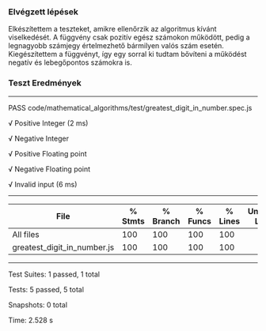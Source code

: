### Elvégzett lépések

Elkészítettem a teszteket, amikre ellenőrzik az algoritmus kívánt viselkedését. A függvény csak pozitív egész számokon működött, pedig a legnagyobb számjegy értelmezhető bármilyen valós szám esetén. Kiegészítettem a függvényt, így egy sorral ki tudtam bővíteni a működést negatív és lebegőpontos számokra is.

### Teszt Eredmények

---

PASS code/mathematical_algorithms/test/greatest_digit_in_number.spec.js

√ Positive Integer (2 ms)

√ Negative Integer

√ Positive Floating point

√ Negative Floating point

√ Invalid input (6 ms)

---

| File                        | % Stmts | % Branch | % Funcs | % Lines | Uncovered Line #s |
| --------------------------- | ------- | -------- | ------- | ------- | ----------------- |
| All files                   | 100     | 100      | 100     | 100     |
| greatest_digit_in_number.js | 100     | 100      | 100     | 100     |

---

Test Suites: 1 passed, 1 total

Tests: 5 passed, 5 total

Snapshots: 0 total

Time: 2.528 s
